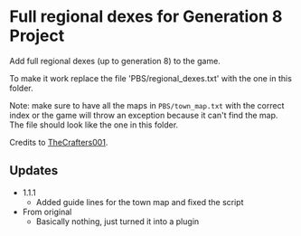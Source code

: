 # Full regional dexes for Generation 8 Project
Add full regional dexes (up to generation 8) to the game.

To make it work replace the file 'PBS/regional_dexes.txt' with the one in this folder.

Note: make sure to have all the maps in `PBS/town_map.txt` with the correct index or the game will throw an exception because it can't find the map. The file should look like the one in this folder.

Credits to [TheCrafters001](https://reliccastle.com/resources/762/).

## Updates
- 1.1.1
  - Added guide lines for the town map and fixed the script
- From original
  - Basically nothing, just turned it into a plugin
